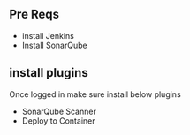 ## Pre Reqs
* install Jenkins
* Install SonarQube

## install plugins
Once logged in make sure install below plugins
* SonarQube Scanner
* Deploy to Container


